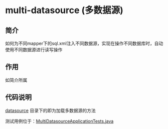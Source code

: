multi-datasource (多数据源)
===========================

## 简介

如何为不同mapper下的sql.xml注入不同数据源，实现在操作不同数据库时，自动使用不同数据源进行读写操作

## 作用

如简介所属

## 代码说明

[datasource](src%2Fmain%2Fjava%2Fcom%2Fjava%2Fnode%2Fdatabase%2Fmulti_datasource%2Fdatasource)
目录下的即为加载多数据源的方法

测试用例位于：[MultiDatasourceApplicationTests.java](src%2Ftest%2Fjava%2Fcom%2Fjava%2Fnode%2Fdatabase%2Fmulti_datasource%2FMultiDatasourceApplicationTests.java)
